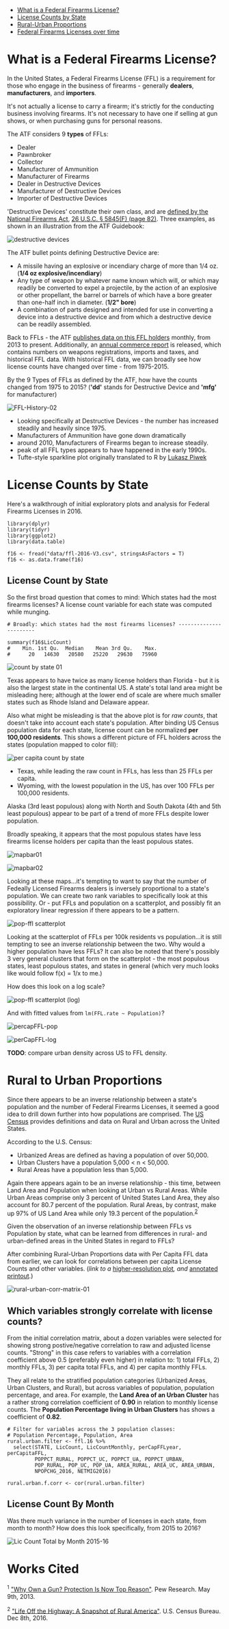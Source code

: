 
- [What is a Federal Firearms License?](#what-is-a-federal-firearms-license)
- [License Counts by State](#license-counts-by-state)
- [Rural-Urban Proportions](#rural-to-urban-proportions)
- [Federal Firearms Licenses over time](#ffl-history-1975-2015)

# What is a Federal Firearms License?

In the United States, a Federal Firearms License (FFL) is a requirement for those who engage in the business of firearms - generally **dealers**, **manufacturers**, and **importers**. 

It's not actually a license to carry a firearm; it's strictly for the conducting business involving firearms. It's not necessary to have one if selling at gun shows, or when purchasing guns for personal reasons. 

The ATF considers 9 __types__ of FFLs: 

- Dealer
- Pawnbroker
- Collector
- Manufacturer of Ammunition
- Manufacturer of Firearms
- Dealer in Destructive Devices
- Manufacturer of Destructive Devices
- Importer of Destructive Devices

'Destructive Devices' constitute their own class, and are [defined by the National Firearms Act](https://www.atf.gov/firearms/firearms-guides-importation-verification-firearms-national-firearms-act-definitions-1), [26 U.S.C. § 5845(F) (page 82)](https://www.atf.gov/firearms/docs/guide/atf-guidebook-importation-verification-firearms-ammunition-and-implements-war/download). Three examples, as shown in an illustration from the ATF Guidebook:

![destructive devices](indd/assets/dd-definition.png)

The ATF bullet points defining Destructive Device are: 

- A missile having an explosive or incendiary charge of more than 1/4 oz. (**1/4 oz explosive/incendiary**)
- Any type of weapon by whatever name known which will, or which may readily be converted to expel a projectile, by the action of an explosive or other propellant, the barrel or barrels of which have a bore greater than one-half inch in diameter. (**1/2" bore**)
- A combination of parts designed and intended for use in converting a device into a destructive device and from which a destructive device can be readily assembled.

Back to FFLs - the ATF [publishes data on this FFL holders](https://www.atf.gov/firearms/listing-federal-firearms-licensees-ffls-2016) monthly, from 2013 to present. Additionally, an [annual commerce report](https://www.atf.gov/resource-center/data-statistics) is released, which contains numbers on weapons registrations, imports and taxes, and historical FFL data. With historical FFL data, we can broadly see how license counts have changed over time - from 1975-2015. 

By the 9 Types of FFLs as defined by the ATF, how have the counts changed from 1975 to 2015? (**'dd'** stands for Destructive Device and **'mfg'** for manufacturer)

![FFL-History-02](R_plots/FFL-History-02.png)

- Looking specifically at Destructive Devices - the number has increased steadily and heavily since 1975.
- Manufacturers of Ammunition have gone down dramatically
- around 2010, Manufacturers of Firearms began to increase steadily.
- peak of all FFL types appears to have happened in the early 1990s.
- Tufte-style sparkline plot originally translated to R by [Lukasz Piwek](http://motioninsocial.com/tufte/)


# License Counts by State

Here's a walkthrough of initial exploratory plots and analysis for Federal Firearms Licenses in 2016. 

```{r}
library(dplyr)
library(tidyr)
library(ggplot2)
library(data.table)

f16 <- fread("data/ffl-2016-V3.csv", stringsAsFactors = T)
f16 <- as.data.frame(f16)
```

## License Count by State

So the first broad question that comes to mind: Which states had the most firearms licenses? A license count variable for each state was computed while munging.

```{r}
# Broadly: which states had the most firearms licenses? -----------------------

summary(f16$LicCount)
#    Min. 1st Qu.  Median    Mean 3rd Qu.    Max. 
#      20   14630   20580   25220   29630   75960
```
![count by state 01](R_plots/2016-LicCountByState.png)

Texas appears to have twice as many license holders than Florida - but it is also the largest state in the continental US. A state's total land area might be misleading here; although at the lower end of scale are where much smaller states such as Rhode Island and Delaware appear. 

Also what might be misleading is that the above plot is for _raw counts_, that doesn't take into account each state's population. After binding US Census population data for each state, license count can be normalized **per 100,000 residents**. This shows a different picture of FFL holders across the states (population mapped to color fill):

![per capita count by state](R_plots/2016-FFL-byState-perCapitaPopulation.png)

- Texas, while leading the raw count in FFLs, has less than 25 FFLs per capita. 
- Wyoming, with the lowest population in the US, has over 100 FFLs per 100,000 residents. 

Alaska (3rd least populous) along with North and South Dakota (4th and 5th least populous) appear to be part of a trend of more FFLs despite lower population.

Broadly speaking, it appears that the most populous states have less firearms license holders per capita than the least populous states.

![mapbar01](R_plots/mapbar-2016-FFL-by-State.jpg)

![mapbar02](R_plots/mapbar-2016-pop-by-State-desc.jpg)

Looking at these maps...it's tempting to want to say that the number of Fedeally Licensed Firearms dealers is inversely proportional to a state's population. We can create two rank variables to specifically look at this possibility. Or - put FFLs and population on a scatterplot, and possibly fit an exploratory linear regression if there appears to be a pattern.

![pop-ffl scatterplot](R_plots/Population-FFL-01.png)

Looking at the scatterplot of FFLs per 100k residents vs population...it is still tempting to see an inverse relationship between the two. Why would a higher population have less FFLs? It can also be noted that there's possibly 3 very general clusters that form on the scatterplot - the most populous states, least populous states, and states in general (which very much looks like would follow f(x) = 1/x to me.) 

How does this look on a log scale? 

![pop-ffl scatterplot (log)](R_plots/log-Population-FFL-01.png)

And with fitted values from `lm(FFL.rate ~ Population)`?

![percapFFL-pop](R_plots/perCapitaFFL-RawPop.png)

![perCapFFL-log](R_plots/perCapitaFFL-Pop-log.png)

**TODO**: compare urban density across US to FFL density.

# Rural to Urban Proportions

Since there appears to be an inverse relationship between a state's population and the number of Federal Firearms Licenses, it seemed a good idea to drill down further into how populations are comprised. The [US Census](https://www.census.gov/geo/reference/ua/urban-rural-2010.html) provides definitions and data on Rural and Urban across the United States.

According to the U.S. Census:

- Urbanized Areas are defined as having a population of over 50,000.
- Urban Clusters have a population 5,000 < n < 50,000.
- Rural Areas have a population less than 5,000.

Again there appears again to be an inverse relationship - this time, between Land Area and Population when looking at Urban vs Rural Areas. While Urban Areas comprise only 3 percent of United States Land Area, they also account for 80.7 percent of the population. Rural Areas, by contrast, make up 97% of US Land Area while only 19.3 percent of the population.<sup>[2](#works-cited)</sup> 

Given the observation of an inverse relationship between FFLs vs Population by state, what can be learned from differences in rural- and urban-defined areas in the United States in regard to FFLs? 

After combining Rural-Urban Proportions data with Per Capita FFL data from earlier, we can look for correlations between per capita License Counts and other variables. (_link to a_ [higher-resolution plot](R_plots/rural-urban-corr-matrix-01-hires.png)_, and_ [annotated printout](R_plots/rural-urban-corr-matrix-annotated.jpg).)

![rural-urban-corr-matrix-01](R_plots/rural-urban-corr-matrix-01.png)


## Which variables strongly correlate with license counts? 

From the initial correlation matrix, about a dozen variables were selected for showing strong postive/negative correlation to raw and adjusted license counts. "Strong" in this case refers to variables with a correlation coefficient above 0.5 (preferably even higher) in relation to: 1) total FFLs, 2) monthly FFLs, 3) per capita total FFLs, and 4) per capita monthly FFLs.

They all relate to the stratified population categories (Urbanized Areas, Urban Clusters, and Rural), but across variables of population, population percentage, and area. For example, the **Land Area of an Urban Cluster** has a rather strong correlation coefficient of __0.90__ in relation to monthly license counts. The **Population Percentage living in Urban Clusters** has shows a coefficient of __0.82__.

``` {R}
# Filter for variables across the 3 population classes:
# Population Percentage, Population, Area
rural.urban.filter <- ffl.16 %>%
  select(STATE, LicCount, LicCountMonthly, perCapFFLyear, perCapitaFFL, 
         POPPCT_RURAL, POPPCT_UC, POPPCT_UA, POPPCT_URBAN, 
         POP_RURAL, POP_UC, POP_UA, AREA_RURAL, AREA_UC, AREA_URBAN,
         NPOPCHG_2016, NETMIG2016)

rural.urban.f.corr <- cor(rural.urban.filter)
```




## License Count By Month

Was there much variance in the number of licenses in each state, from month to month? How does this look specifically, from 2015 to 2016? 

![Lic Count Total by Month 2015-16](R_plots/2015-16-LicTotalByMonth.png)


# Works Cited

<sup>1</sup> ["Why Own a Gun? Protection Is Now Top Reason"](http://www.pewresearch.org/daily-number/why-own-a-gun-protection-is-now-top-reason/). Pew Research. May 9th, 2013.

<sup>2</sup> ["Life Off the Highway: A Snapshot of Rural America"](http://blogs.census.gov/2016/12/08/life-off-the-highway-a-snapshot-of-rural-america/). U.S. Census Bureau. Dec 8th, 2016. 











